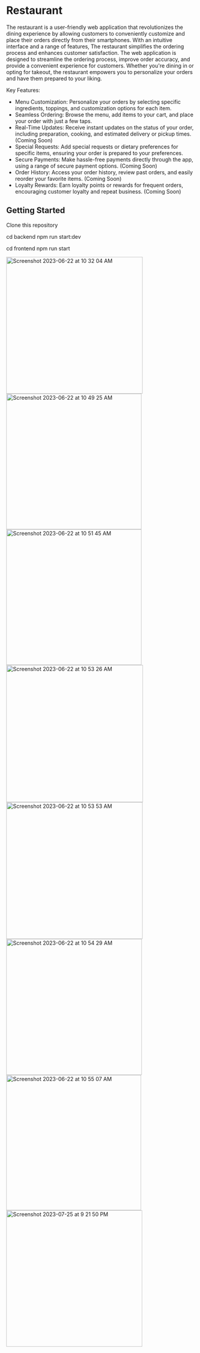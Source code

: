 # Restaurant

The restaurant is a user-friendly web application that revolutionizes the dining experience by allowing customers to conveniently customize and place their orders directly from their smartphones. With an intuitive interface and a range of features, The restaurant simplifies the ordering process and enhances customer satisfaction.
The web application is designed to streamline the ordering process, improve order accuracy, and provide a convenient experience for customers. Whether you're dining in or opting for takeout, the restaurant empowers you to personalize your orders and have them prepared to your liking.

Key Features:
- Menu Customization: Personalize your orders by selecting specific ingredients, toppings, and customization options for each item.
- Seamless Ordering: Browse the menu, add items to your cart, and place your order with just a few taps.
- Real-Time Updates: Receive instant updates on the status of your order, including preparation, cooking, and estimated delivery or pickup times. (Coming Soon)
- Special Requests: Add special requests or dietary preferences for specific items, ensuring your order is prepared to your preferences.
- Secure Payments: Make hassle-free payments directly through the app, using a range of secure payment options. (Coming Soon)
- Order History: Access your order history, review past orders, and easily reorder your favorite items. (Coming Soon)
- Loyalty Rewards: Earn loyalty points or rewards for frequent orders, encouraging customer loyalty and repeat business. (Coming Soon)

## Getting Started

Clone this repository

cd backend
npm run start:dev

cd frontend
npm run start

<img width="363" alt="Screenshot 2023-06-22 at 10 32 04 AM" src="https://github.com/olasunkanmi-SE/restaurant/assets/60177090/e5602acd-788b-4274-88bf-1b60755da07d">

<img width="360" alt="Screenshot 2023-06-22 at 10 49 25 AM" src="https://github.com/olasunkanmi-SE/restaurant/assets/60177090/55685caf-f6a4-4150-a92e-96506b21aca4">

<img width="360" alt="Screenshot 2023-06-22 at 10 51 45 AM" src="https://github.com/olasunkanmi-SE/restaurant/assets/60177090/5660845f-81c3-4f5b-b943-113877b592f8">

<img width="364" alt="Screenshot 2023-06-22 at 10 53 26 AM" src="https://github.com/olasunkanmi-SE/restaurant/assets/60177090/6ac5c682-d398-4c6a-9f60-6d9979a16c98">

<img width="363" alt="Screenshot 2023-06-22 at 10 53 53 AM" src="https://github.com/olasunkanmi-SE/restaurant/assets/60177090/882d5f21-3af2-4b5b-9953-8ccbfa16b2a1">

<img width="361" alt="Screenshot 2023-06-22 at 10 54 29 AM" src="https://github.com/olasunkanmi-SE/restaurant/assets/60177090/4dde348e-5a33-49f3-a2ea-4d166394aba1">

<img width="359" alt="Screenshot 2023-06-22 at 10 55 07 AM" src="https://github.com/olasunkanmi-SE/restaurant/assets/60177090/f8a4c014-3cec-4c77-9f73-e878b532b6e0">

<img width="362" alt="Screenshot 2023-07-25 at 9 21 50 PM" src="https://github.com/olasunkanmi-SE/restaurant/assets/60177090/2905a9c3-9a85-4156-851e-d7df753d3c3b">








